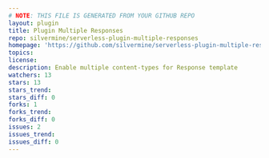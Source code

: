 ```yaml
---
# NOTE: THIS FILE IS GENERATED FROM YOUR GITHUB REPO
layout: plugin
title: Plugin Multiple Responses
repo: silvermine/serverless-plugin-multiple-responses
homepage: 'https://github.com/silvermine/serverless-plugin-multiple-responses'
topics: 
license: 
description: Enable multiple content-types for Response template 
watchers: 13
stars: 13
stars_trend: 
stars_diff: 0
forks: 1
forks_trend: 
forks_diff: 0
issues: 2
issues_trend: 
issues_diff: 0
---
```

